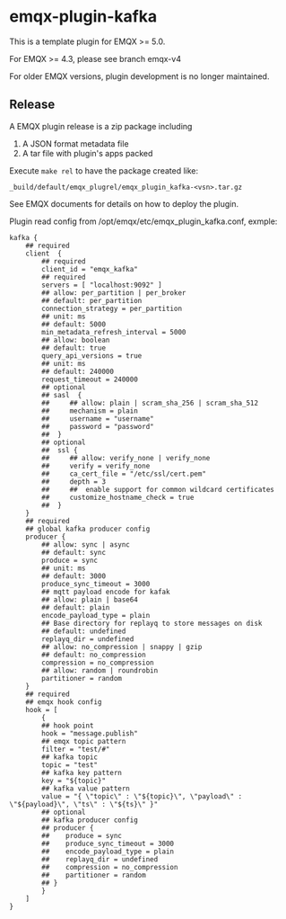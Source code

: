 # emqx-plugin-kafka

This is a template plugin for EMQX >= 5.0.

For EMQX >= 4.3, please see branch emqx-v4

For older EMQX versions, plugin development is no longer maintained.

## Release

A EMQX plugin release is a zip package including

1. A JSON format metadata file
2. A tar file with plugin's apps packed

Execute `make rel` to have the package created like:

```
_build/default/emqx_plugrel/emqx_plugin_kafka-<vsn>.tar.gz
```
See EMQX documents for details on how to deploy the plugin.

Plugin read config from /opt/emqx/etc/emqx_plugin_kafka.conf, exmple:

>   
    kafka {
        ## required
        client  {
            ## required
            client_id = "emqx_kafka"
            ## required
            servers = [ "localhost:9092" ]
            ## allow: per_partition | per_broker
            ## default: per_partition
            connection_strategy = per_partition
            ## unit: ms
            ## default: 5000
            min_metadata_refresh_interval = 5000
            ## allow: boolean
            ## default: true
            query_api_versions = true
            ## unit: ms
            ## default: 240000
            request_timeout = 240000
            ## optional
            ## sasl  { 
            ##     ## allow: plain | scram_sha_256 | scram_sha_512
            ##     mechanism = plain
            ##     username = "username"
            ##     password = "password"
            ##  }
            ## optional
            ##  ssl {
            ##     ## allow: verify_none | verify_none
            ##     verify = verify_none
            ##     ca_cert_file = "/etc/ssl/cert.pem"
            ##     depth = 3
            ##     ##  enable support for common wildcard certificates
            ##     customize_hostname_check = true
            ##  }
        }
        ## required
        ## global kafka producer config
        producer {
            ## allow: sync | async
            ## default: sync
            produce = sync
            ## unit: ms
            ## default: 3000
            produce_sync_timeout = 3000
            ## mqtt payload encode for kafak
            ## allow: plain | base64
            ## default: plain
            encode_payload_type = plain
            ## Base directory for replayq to store messages on disk
            ## default: undefined
            replayq_dir = undefined
            ## allow: no_compression | snappy | gzip
            ## default: no_compression
            compression = no_compression
            ## allow: random | roundrobin
            partitioner = random
        }
        ## required
        ## emqx hook config
        hook = [
            {
            ## hook point 
            hook = "message.publish"
            ## emqx topic pattern
            filter = "test/#"
            ## kafka topic
            topic = "test"
            ## kafka key pattern
            key = "${topic}"
            ## kafka value pattern
            value = "{ \"topic\" : \"${topic}\", \"payload\" : \"${payload}\", \"ts\" : \"${ts}\" }"
            ## optional
            ## kafka producer config
            ## producer {
            ##    produce = sync
            ##    produce_sync_timeout = 3000
            ##    encode_payload_type = plain
            ##    replayq_dir = undefined
            ##    compression = no_compression
            ##    partitioner = random
            ## }
            }
        ] 
    }

